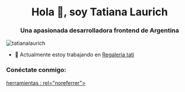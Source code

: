<h1 align="center">Hola 👋, soy Tatiana Laurich</h1>
<h3 align="center">Una apasionada desarrolladora frontend de Argentina</h3>

<p align="left"> <img src="https://komarev.com/ghpvc/?username=tatianalaurich&label=Profile%20views&color=0e75b6&style=flat" alt="tatianalaurich" /> </p>

- 🔭 Actualmente estoy trabajando en [Regaleria tati](https://github.com/tatianalaurich/regaleriatati.git)

<h3 align="left">Conéctate conmigo:</h3>
<p align="left">
<a href="https://instagram.com/https://www.instagram.com/regaleriatati/" target="blank"><img align="center"
Lenguajes y

herramientas
: rel="noreferrer">

